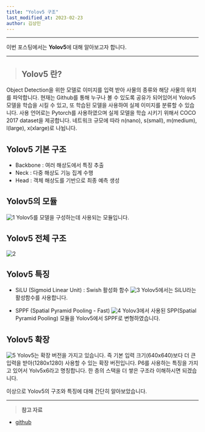 ```yaml
---
title: "Yolov5 구조"
last_modified_at: 2023-02-23
author: 김상민
---
```


-------------

이번 포스팅에서는 **Yolov5**에 대해 알아보고자 합니다.

---------------

> ## Yolov5 란?
Object Detection을 위한 모델로 이미지를 입력 받아 사물의 종류와 해당 사물의 위치를 파악합니다.
현재는 Github를 통해 누구나 볼 수 있도록 공유가 되어있어서 Yolov5 모델을 학습을 시킬 수 있고, 또 학습된 모델을 사용하여 실제 이미지를 분류할 수 있습니다.
사용 언어로는 Pytorch를 사용하였으며 실제 모델을 학습 시키기 위해서 COCO 2017 dataset을 제공합니다.
네트워크 규모에 따라 n(nano), s(small), m(medium), l(large), x(xlarge)로 나뉩니다.

## Yolov5 기본 구조
 - Backbone : 여러 해상도에서 특징 추출
 - Neck : 다중 해상도 기능 집계 수행
 - Head : 객체 해상도를 기반으로 최종 예측 생성

## Yolov5의 모듈
![1](https://user-images.githubusercontent.com/102953592/220794646-a43a56b9-287e-46a9-85f7-f100d9571153.JPG)
Yolov5를 모델을 구성하는데 사용되는 모듈입니다.

## Yolov5 전체 구조
![2](https://user-images.githubusercontent.com/102953592/220794683-dcdbbfbf-169d-43f8-92f4-62e0f394ad1e.JPG)

## Yolov5 특징
 - SiLU (Sigmoid Linear Unit) : Swish 활성화 함수
![3](https://user-images.githubusercontent.com/102953592/220794695-a27dc197-b427-4d7c-a1de-79086151e81a.JPG)
Yolov5에서는 SiLU라는 활성함수를 사용합니다.

 - SPPF (Spatial Pyramid Pooling - Fast)
![4](https://user-images.githubusercontent.com/102953592/220794709-f45b05c2-40a0-44cb-88d9-a61f2617f09a.JPG)
 Yolov3에서 사용된 SPP(Spatial Pyramid Pooling) 모듈을 Yolov5에서 SPPF로 변형하였습니다.

## Yolov5 확장
![5](https://user-images.githubusercontent.com/102953592/220794724-71c42059-53c4-473e-b092-5259c22d19dc.JPG)
Yolov5는 확장 버전을 가지고 있습니다. 즉 기본 입력 크기(640x640)보다 더 큰 입력을 받아(1280x1280) 사용할 수 있는 확장 버전입니다.
P6를 사용하는 특징을 가지고 있어서 Yolv5x6라고 명칭합니다. 한 층의 스택을 더 쌓은 구조라 이해하시면 되겠습니다.


이상으로 Yolov5의 구조와 특징에 대해 간단히 알아보았습니다.

------------------------

> **참고 자료**  
* [github](https://github.com/ultralytics/yolov5)
